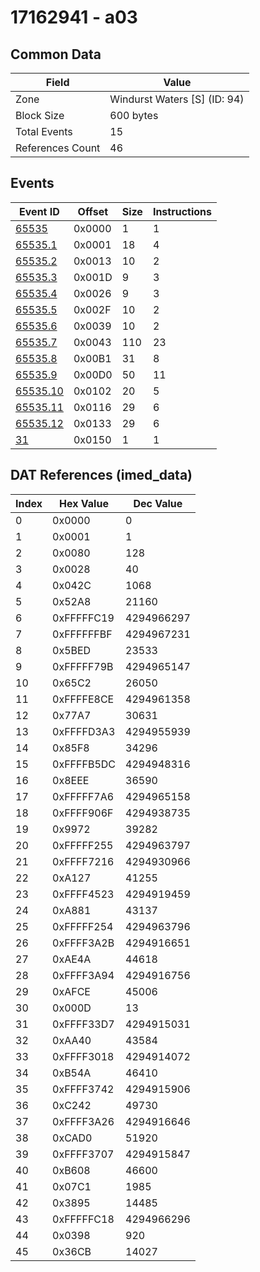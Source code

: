 # 17162941 - a03

## Common Data

| Field            | Value                        |
|------------------|------------------------------|
| Zone             | Windurst Waters [S] (ID: 94) |
| Block Size       | 600 bytes                    |
| Total Events     | 15                           |
| References Count | 46                           |

## Events

| Event ID                  | Offset   |   Size |   Instructions |
|---------------------------|----------|--------|----------------|
| [65535](./65535.md)       | 0x0000   |      1 |              1 |
| [65535.1](./65535.1.md)   | 0x0001   |     18 |              4 |
| [65535.2](./65535.2.md)   | 0x0013   |     10 |              2 |
| [65535.3](./65535.3.md)   | 0x001D   |      9 |              3 |
| [65535.4](./65535.4.md)   | 0x0026   |      9 |              3 |
| [65535.5](./65535.5.md)   | 0x002F   |     10 |              2 |
| [65535.6](./65535.6.md)   | 0x0039   |     10 |              2 |
| [65535.7](./65535.7.md)   | 0x0043   |    110 |             23 |
| [65535.8](./65535.8.md)   | 0x00B1   |     31 |              8 |
| [65535.9](./65535.9.md)   | 0x00D0   |     50 |             11 |
| [65535.10](./65535.10.md) | 0x0102   |     20 |              5 |
| [65535.11](./65535.11.md) | 0x0116   |     29 |              6 |
| [65535.12](./65535.12.md) | 0x0133   |     29 |              6 |
| [31](./31.md)             | 0x0150   |      1 |              1 |

## DAT References (imed_data)

|   Index | Hex Value   |   Dec Value |
|---------|-------------|-------------|
|       0 | 0x0000      |           0 |
|       1 | 0x0001      |           1 |
|       2 | 0x0080      |         128 |
|       3 | 0x0028      |          40 |
|       4 | 0x042C      |        1068 |
|       5 | 0x52A8      |       21160 |
|       6 | 0xFFFFFC19  |  4294966297 |
|       7 | 0xFFFFFFBF  |  4294967231 |
|       8 | 0x5BED      |       23533 |
|       9 | 0xFFFFF79B  |  4294965147 |
|      10 | 0x65C2      |       26050 |
|      11 | 0xFFFFE8CE  |  4294961358 |
|      12 | 0x77A7      |       30631 |
|      13 | 0xFFFFD3A3  |  4294955939 |
|      14 | 0x85F8      |       34296 |
|      15 | 0xFFFFB5DC  |  4294948316 |
|      16 | 0x8EEE      |       36590 |
|      17 | 0xFFFFF7A6  |  4294965158 |
|      18 | 0xFFFF906F  |  4294938735 |
|      19 | 0x9972      |       39282 |
|      20 | 0xFFFFF255  |  4294963797 |
|      21 | 0xFFFF7216  |  4294930966 |
|      22 | 0xA127      |       41255 |
|      23 | 0xFFFF4523  |  4294919459 |
|      24 | 0xA881      |       43137 |
|      25 | 0xFFFFF254  |  4294963796 |
|      26 | 0xFFFF3A2B  |  4294916651 |
|      27 | 0xAE4A      |       44618 |
|      28 | 0xFFFF3A94  |  4294916756 |
|      29 | 0xAFCE      |       45006 |
|      30 | 0x000D      |          13 |
|      31 | 0xFFFF33D7  |  4294915031 |
|      32 | 0xAA40      |       43584 |
|      33 | 0xFFFF3018  |  4294914072 |
|      34 | 0xB54A      |       46410 |
|      35 | 0xFFFF3742  |  4294915906 |
|      36 | 0xC242      |       49730 |
|      37 | 0xFFFF3A26  |  4294916646 |
|      38 | 0xCAD0      |       51920 |
|      39 | 0xFFFF3707  |  4294915847 |
|      40 | 0xB608      |       46600 |
|      41 | 0x07C1      |        1985 |
|      42 | 0x3895      |       14485 |
|      43 | 0xFFFFFC18  |  4294966296 |
|      44 | 0x0398      |         920 |
|      45 | 0x36CB      |       14027 |
